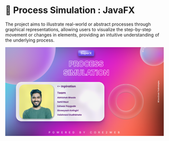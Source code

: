 # 🚀 Process Simulation : JavaFX

The project aims to illustrate real-world or abstract processes through graphical representations, allowing users to visualize the step-by-step movement or changes in elements, providing an intuitive understanding of the underlying process.

![](./background.png)